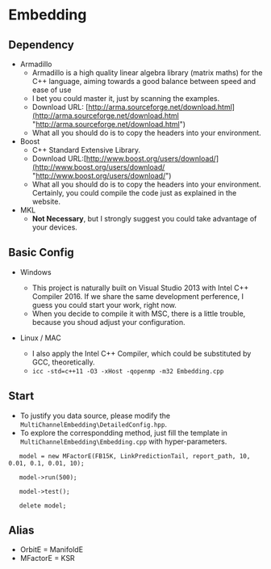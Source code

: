 # Embedding
## Dependency
-	Armadillo
	-	Armadillo is a high quality linear algebra library (matrix maths) for the C++ language, aiming towards a good balance between speed and ease of use 
	-	I bet you could master it, just by scanning the examples.
	-	Download URL: [http://arma.sourceforge.net/download.html](http://arma.sourceforge.net/download.html "http://arma.sourceforge.net/download.html")
	-	What all you should do is to copy the headers into your environment.
-	Boost
	-	C++ Standard Extensive Library.
	-	Download URL:[http://www.boost.org/users/download/](http://www.boost.org/users/download/ "http://www.boost.org/users/download/")
	-	What all you should do is to copy the headers into your environment. Certainly, you could compile the code just as explained in the website.
-	MKL
	-	**Not Necessary**, but I strongly suggest you could take advantage of your devices.


## Basic Config
-	Windows
	-	This project is naturally built on Visual Studio 2013 with Intel C++ Compiler 2016. If we share the same development perference, I guess you could start your work, right now.
	-	When you decide to compile it with MSC, there is a little trouble, because you shoud adjust your configuration.

-	Linux / MAC
	-	I also apply the Intel C++ Compiler, which could be substituted by GCC, theoretically.
	-	`icc -std=c++11 -O3 -xHost -qopenmp -m32 Embedding.cpp`

## Start
-	To justify you data source, please modify the `MultiChannelEmbedding\DetailedConfig.hpp`.
-	To explore the correspondding method, just fill the template in `MultiChannelEmbedding\Embedding.cpp` with hyper-parameters.
	
`	model = new MFactorE(FB15K, LinkPredictionTail, report_path, 10, 0.01, 0.1, 0.01, 10);`

`	model->run(500);`

`	model->test();`

`	delete model;`


## Alias
-	OrbitE = ManifoldE
-	MFactorE = KSR
